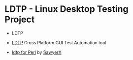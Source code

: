# LDTP - Linux Desktop Testing Project

* LDTP

* [LDTP](http://ldtp.freedesktop.org/) Cross Platform GUI Test Automation tool
* [ldtp for Perl](https://github.com/ldtp/ldtp) by [SawyerX](http://blogs.perl.org/users/sawyer_x/2012/09/perl-on-ldtp-is-gaining-traction.html)


